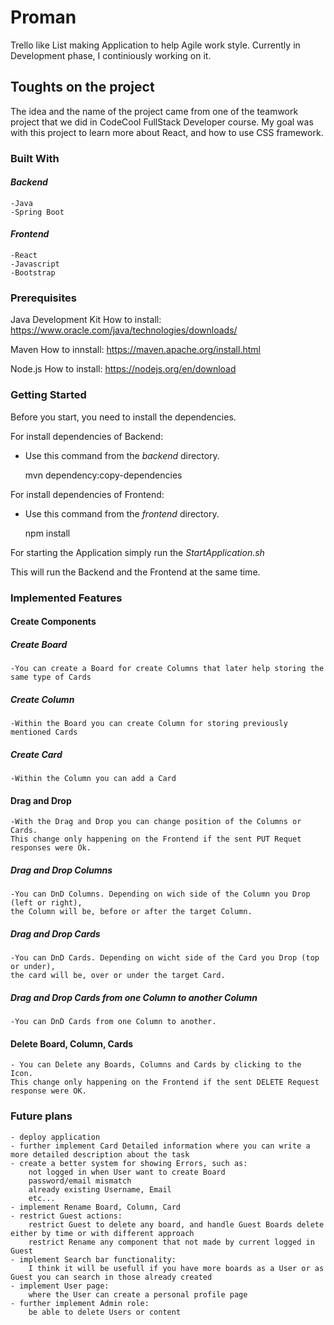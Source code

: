 # **Proman**

Trello like List making Application to help Agile work style. Currently in Development phase, I continiously working on it.

## **Toughts on the project**

The idea and the name of the project came from one of the teamwork project that we did in CodeCool FullStack Developer course.
My goal was with this project to learn more about React, and how to use CSS framework.

### **Built With**

#### ***Backend***
    -Java
    -Spring Boot

#### ***Frontend***
    -React
    -Javascript
    -Bootstrap


### **Prerequisites**

Java Development Kit
How to install: https://www.oracle.com/java/technologies/downloads/

Maven
How to innstall: https://maven.apache.org/install.html

Node.js
How to install: https://nodejs.org/en/download


### **Getting Started**

Before you start, you need to install the dependencies.

For install dependencies of Backend:

- Use this command from the _backend_ directory.

    mvn dependency:copy-dependencies
    
For install dependencies of Frontend:

- Use this command from the _frontend_ directory.

    npm install

For starting the Application simply run the _StartApplication.sh_

This will run the Backend and the Frontend at the same time.



### **Implemented Features**


#### **Create Components**


##### _**Create Board**_

    -You can create a Board for create Columns that later help storing the same type of Cards 

##### _**Create Column**_

    -Within the Board you can create Column for storing previously mentioned Cards

##### _**Create Card**_

    -Within the Column you can add a Card

#### **Drag and Drop**


    -With the Drag and Drop you can change position of the Columns or Cards. 
    This change only happening on the Frontend if the sent PUT Requet responses were Ok.

##### _**Drag and Drop Columns**_

    -You can DnD Columns. Depending on wich side of the Column you Drop (left or right),
    the Column will be, before or after the target Column.

##### _**Drag and Drop Cards**_
    
    -You can DnD Cards. Depending on wicht side of the Card you Drop (top or under),
    the card will be, over or under the target Card. 

##### _**Drag and Drop Cards from one Column to another Column**_

    -You can DnD Cards from one Column to another. 
    
    
#### **Delete Board, Column, Cards**

    - You can Delete any Boards, Columns and Cards by clicking to the Icon.
    This change only happening on the Frontend if the sent DELETE Request response were OK.
    
### **Future plans**

    - deploy application
    - further implement Card Detailed information where you can write a more detailed description about the task
    - create a better system for showing Errors, such as:
        not logged in when User want to create Board
        password/email mismatch
        already existing Username, Email
        etc...
    - implement Rename Board, Column, Card
    - restrict Guest actions:
        restrict Guest to delete any board, and handle Guest Boards delete either by time or with different approach
        restrict Rename any component that not made by current logged in Guest
    - implement Search bar functionality:
        I think it will be usefull if you have more boards as a User or as Guest you can search in those already created
    - implement User page:
        where the User can create a personal profile page
    - further implement Admin role:
        be able to delete Users or content
   

